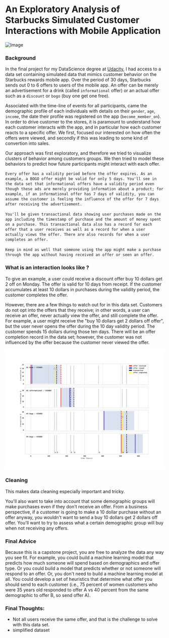 # __An Exploratory Analysis of Starbucks Simulated Customer Interactions with Mobile Application__

![Image](Documents/Perso/2020_DataScience_Class/Udacity_nanoDegree/Projects/Project4_CapstoneProject/docs/assets/FreeStarbucksDrink.jpg)

### Background

In the final project for my DataScience degree at [Udacity](https://www.udacity.com/course/data-scientist-nanodegree--nd025), I had access to a data set containing simulated data that mimics customer behavior on the Starbucks rewards mobile app. Over the period of 30 days, Starbucks sends out 0 to 6 offers to users of the mobile app. An offer can be merely an advertisement for a drink (called `informational` offer) or an actual offer such as a `discount` or `bogo` (buy one get one free).

Associated with the time-line of events for all participants, came the demographic profile of each individuals with details on their `gender`, `age`, `income`, the date their profile was registered on the app (`become_member_on`).
In order to drive customer to the stores, it is paramount to understand how each customer interacts with the app, and in particular how each customer reacts to a specific offer. 
We first, focused our interested on how often the offers were viewed, and secondly if this was leading to some kind of convertion into sales.

Our approach was first exploratory, and therefore we tried to visualize clusters of behavior among  customers groups. We then tried to model these behaviors to predict how future participants might interact with each offer.
    
```
Every offer has a validity period before the offer expires. As an example, a BOGO offer might be valid for only 5 days. You'll see in the data set that informational offers have a validity period even though these ads are merely providing information about a product; for example, if an informational offer has 7 days of validity, you can assume the customer is feeling the influence of the offer for 7 days after receiving the advertisement.

You'll be given transactional data showing user purchases made on the app including the timestamp of purchase and the amount of money spent on a purchase. This transactional data also has a record for each offer that a user receives as well as a record for when a user actually views the offer. There are also records for when a user completes an offer. 

Keep in mind as well that someone using the app might make a purchase through the app without having received an offer or seen an offer.
```
    
### What is an interaction looks like ?

To give an example, a user could receive a discount offer buy 10 dollars get 2 off on Monday. The offer is valid for 10 days from receipt. If the customer accumulates at least 10 dollars in purchases during the validity period, the customer completes the offer.

However, there are a few things to watch out for in this data set. Customers do not opt into the offers that they receive; in other words, a user can receive an offer, never actually view the offer, and still complete the offer. For example, a user might receive the "buy 10 dollars get 2 dollars off offer", but the user never opens the offer during the 10 day validity period. The customer spends 15 dollars during those ten days. There will be an offer completion record in the data set; however, the customer was not influenced by the offer because the customer never viewed the offer.

![Image](./assets/Timeline.png)

### Cleaning

This makes data cleaning especially important and tricky.

You'll also want to take into account that some demographic groups will make purchases even if they don't receive an offer. From a business perspective, if a customer is going to make a 10 dollar purchase without an offer anyway, you wouldn't want to send a buy 10 dollars get 2 dollars off offer. You'll want to try to assess what a certain demographic group will buy when not receiving any offers.

### Final Advice

Because this is a capstone project, you are free to analyze the data any way you see fit. For example, you could build a machine learning model that predicts how much someone will spend based on demographics and offer type. Or you could build a model that predicts whether or not someone will respond to an offer. Or, you don't need to build a machine learning model at all. You could develop a set of heuristics that determine what offer you should send to each customer (i.e., 75 percent of women customers who were 35 years old responded to offer A vs 40 percent from the same demographic to offer B, so send offer A).

### Final Thoughts:

 - Not all users receive the same offer, and that is the challenge to solve with this data set.
 - simplified dataset
